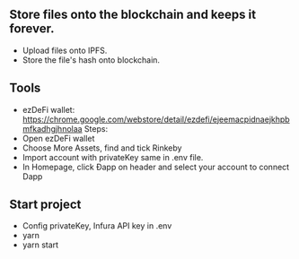 ## Store files onto the blockchain and keeps it forever.
- Upload files onto IPFS.
- Store the file's hash onto blockchain.

## Tools
- ezDeFi wallet: https://chrome.google.com/webstore/detail/ezdefi/ejeemacpidnaejkhpbmfkadhgjhnolaa
Steps:
- Open ezDeFi wallet
- Choose More Assets, find and tick Rinkeby
- Import account with privateKey same in .env file.
- In Homepage, click Đapp on header and select your account to connect Dapp

## Start project
- Config privateKey, Infura API key in .env
- yarn
- yarn start
